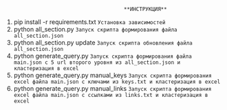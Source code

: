                                            **ИНСТРУКЦИЯ**
                                
1. pip install -r requirements.txt `Установка зависимостей`
2. python all_section.py `Запуск скрипта формирования файла all_section.json`
3. python all_section.py update `Запуск скрипта обновления файла all_section.json`
4. python generate_query.py `Запуск скрипта формирования файла main.json с 5 url второго уровня из all_section.json и кластеризация в excel`
5. python generate_query.py manual_keys `Запуск скрипта формирования excel файла main.json с ключами из keys.txt и кластеризация в excel`
6.  python generate_query.py manual_links `Запуск скрипта формирования excel файла main.json с ссылками из links.txt и кластеризация в excel`
